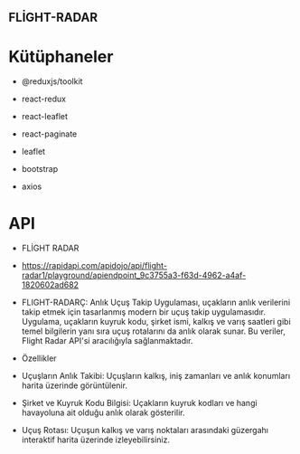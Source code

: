 ## FLİGHT-RADAR

# Kütüphaneler

- @reduxjs/toolkit

- react-redux

- react-leaflet

- react-paginate

- leaflet

- bootstrap

- axios

# API

- FLİGHT RADAR 
- https://rapidapi.com/apidojo/api/flight-radar1/playground/apiendpoint_9c3755a3-f63d-4962-a4af-1820602ad682 


- FLIGHT-RADARÇ: Anlık Uçuş Takip Uygulaması, uçakların anlık verilerini takip etmek için tasarlanmış modern bir uçuş takip uygulamasıdır. Uygulama, uçakların kuyruk kodu, şirket ismi, kalkış ve varış saatleri gibi temel bilgilerin yanı sıra uçuş rotalarını da anlık olarak sunar. Bu veriler, Flight Radar API'si aracılığıyla sağlanmaktadır.

- Özellikler
- Uçuşların Anlık Takibi: Uçuşların kalkış, iniş zamanları ve anlık konumları harita üzerinde görüntülenir.
- Şirket ve Kuyruk Kodu Bilgisi: Uçakların kuyruk kodları ve hangi havayoluna ait olduğu anlık olarak gösterilir.
- Uçuş Rotası: Uçuşun kalkış ve varış noktaları arasındaki güzergahı interaktif harita üzerinde izleyebilirsiniz.
